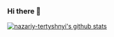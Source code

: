 ### Hi there 👋

[![nazariy-tertyshnyi's github stats](https://github-readme-stats.vercel.app/api?username=nazariy-tertyshnyi&hide=stars&include_all_commits=true&count_private=true&show_icons=true&theme=dark)](https://github.com/anuraghazra/github-readme-stats)
